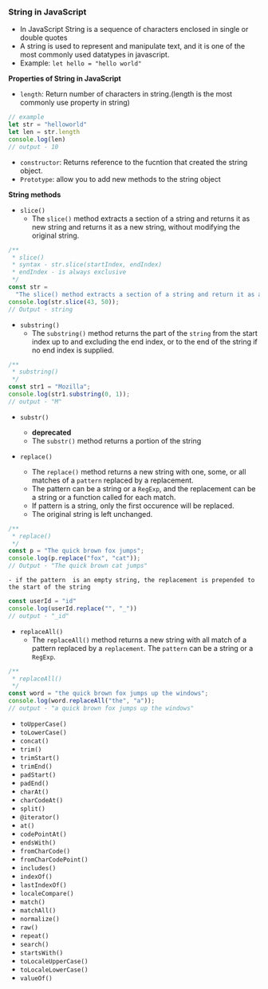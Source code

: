 ### String in JavaScript 
- In JavaScript String is a sequence of characters enclosed in single or double quotes
- A string is used to represent and manipulate text, and it is one of the most commonly used datatypes in javascript.
- Example: `let hello = "hello world"`

**Properties of String in JavaScript**
- `length`: Return number of characters in string.(length is the most commonly use property in string)
```javascript
// example 
let str = "helloworld"
let len = str.length
console.log(len)
// output - 10
```   
- `constructor`: Returns reference to the fucntion that created the string object.
- `Prototype`: allow you to add new methods to the string object

**String methods**
- `slice()`
    - The `slice()` method extracts a section of a string and returns it as new string and returns it as a new  string, without modifying the original string.
```javascript
/**
 * slice()
 * syntax - str.slice(startIndex, endIndex) 
 * endIndex - is always exclusive
 */
const str =
  "The slice() method extracts a section of a string and return it as a new string";
console.log(str.slice(43, 50));
// Output - string
```

- `substring()`
    - The `substring()` method returns the part of the `string` from the start index up to and  excluding the end index, or to the end of the string if no end index is supplied.
```javascript
/**
 * substring()
 */
const str1 = "Mozilla";
console.log(str1.substring(0, 1));
// output - "M"
```

- `substr()`
    - **deprecated**
    - The `substr()` method returns a portion of the string

- `replace()`
    - The `replace()` method returns a new string with one, some, or all matches of a `pattern` replaced by a replacement.
    - The pattern can be a string or a `RegExp`, and the replacement can be a string or a function called for each match.
    - If pattern is a string, only the first occurence will be replaced.
    - The original string is left unchanged.
```javascript
/**
 * replace()
 */
const p = "The quick brown fox jumps";
console.log(p.replace("fox", "cat"));
// Output - "The quick brown cat jumps"
```
    - if the pattern  is an empty string, the replacement is prepended to the start of the string
```javascript
const userId = "id"
console.log(userId.replace("", "_"))
// output - "_id"
```

- `replaceAll()`
    - The `replaceAll()` method returns a new string with all match of a pattern replaced by a `replacement`. The `pattern` can be a string or a `RegExp`.
```javascript
/**
 * replaceAll()
 */
const word = "the quick brown fox jumps up the windows";
console.log(word.replaceAll("the", "a"));
// output - "a quick brown fox jumps up the windows"
```
- `toUpperCase()`
- `toLowerCase()`
- `concat()`
- `trim()`
- `trimStart()`
- `trimEnd()`
- `padStart()`
- `padEnd()`
- `charAt()`
- `charCodeAt()`
- `split()`
- `@iterator()`
- `at()`
- `codePointAt()`
- `endsWith()`
- `fromCharCode()`
- `fromCharCodePoint()`
- `includes()`
- `indexOf()`
- `lastIndexOf()`
- `localeCompare()`
- `match()`
- `matchAll()`
- `normalize()`
- `raw()`
- `repeat()`
- `search()`
- `startsWith()`
- `toLocaleUpperCase()`
- `toLocaleLowerCase()`
- `valueOf()`
